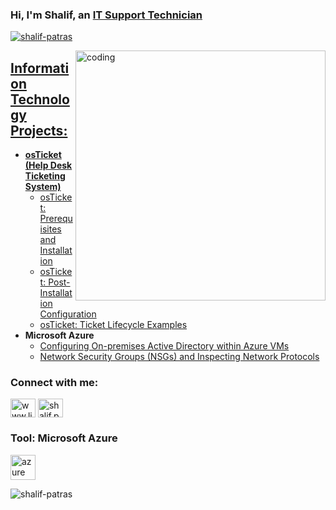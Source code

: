 ### Hi, I'm Shalif, an <a href="https://www.linkedin.com/in/shalifpeter/">IT Support Technician
<p align="left"> <img src="https://komarev.com/ghpvc/?username=shalif-patras&label=Profile%20views&color=0e75b6&style=flat" alt="shalif-patras" /> </p>  
  
<img align="right" alt="coding" width="400" src="https://user-images.githubusercontent.com/55389276/140866485-8fb1c876-9a8f-4d6a-98dc-08c4981eaf70.gif">
  
<h2> Information Technology Projects:</h2>
  
- <b>osTicket (Help Desk Ticketing System)</b>
  - [osTicket: Prerequisites and Installation](https://github.com/joshmadakorcc/osticket-prereqs)
  - [osTicket: Post-Installation Configuration](https://github.com/joshmadakorcc/post-install-config)
  - [osTicket: Ticket Lifecycle Examples](https://github.com/joshmadakorcc/ticket-lifecycle)
- <b>Microsoft Azure</b>
  - [Configuring On-premises Active Directory within Azure VMs](https://github.com/joshmadakorcc/configure-ad)
  - [Network Security Groups (NSGs) and Inspecting Network Protocols](https://github.com/joshmadakorcc/azure-network-protocols)

  
<h3 align="left">Connect with me:</h3>
<p align="left">
<a href="https://linkedin.com/in/www.linkedin.com/in/shalifpeter" target="blank"><img align="center" src="https://raw.githubusercontent.com/rahuldkjain/github-profile-readme-generator/master/src/images/icons/Social/linked-in-alt.svg" alt="www.linkedin.com/in/shalifpeter" height="30" width="40" /></a>
<a href="https://instagram.com/shalif.peter" target="blank"><img align="center" src="https://raw.githubusercontent.com/rahuldkjain/github-profile-readme-generator/master/src/images/icons/Social/instagram.svg" alt="shalif.peter" height="30" width="40" /></a>
</p>

<h3 align="left">Tool: Microsoft Azure</h3>
<p align="left"> <a href="https://azure.microsoft.com/en-in/" target="_blank" rel="noreferrer"> <img src="https://www.vectorlogo.zone/logos/microsoft_azure/microsoft_azure-icon.svg" alt="azure" width="40" height="40"/> </a> </p>



<p><img align="center" src="https://github-readme-streak-stats.herokuapp.com/?user=shalif-patras&" alt="shalif-patras" /></p>

